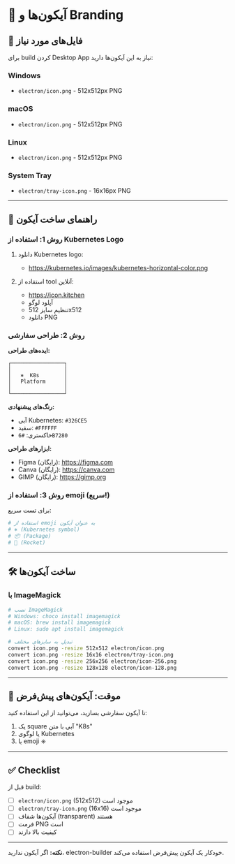 # 🎨 آیکون‌ها و Branding

## 📁 فایل‌های مورد نیاز

برای build کردن Desktop App نیاز به این آیکون‌ها دارید:

### Windows
- `electron/icon.png` - 512x512px PNG

### macOS
- `electron/icon.png` - 512x512px PNG

### Linux
- `electron/icon.png` - 512x512px PNG

### System Tray
- `electron/tray-icon.png` - 16x16px PNG

---

## 🎨 راهنمای ساخت آیکون

### روش 1: استفاده از Kubernetes Logo

1. دانلود Kubernetes logo:
   - https://kubernetes.io/images/kubernetes-horizontal-color.png

2. استفاده از tool آنلاین:
   - https://icon.kitchen
   - آپلود لوگو
   - تنظیم سایز 512x512
   - دانلود PNG

### روش 2: طراحی سفارشی

**ایده‌های طراحی:**

```
┌─────────────────┐
│                 │
│   ⎈  K8s        │  
│   Platform      │
│                 │
└─────────────────┘
```

**رنگ‌های پیشنهادی:**
- آبی Kubernetes: `#326CE5`
- سفید: `#FFFFFF`
- خاکستری: `#6B7280`

**ابزارهای طراحی:**
- Figma (رایگان): https://figma.com
- Canva (رایگان): https://canva.com
- GIMP (رایگان): https://gimp.org

### روش 3: استفاده از emoji (سریع!)

برای تست سریع:

```bash
# استفاده از emoji به عنوان آیکون
# ⎈ (Kubernetes symbol)
# 📦 (Package)
# 🚀 (Rocket)
```

---

## 🛠️ ساخت آیکون‌ها

### با ImageMagick

```bash
# نصب ImageMagick
# Windows: choco install imagemagick
# macOS: brew install imagemagick
# Linux: sudo apt install imagemagick

# تبدیل به سایزهای مختلف
convert icon.png -resize 512x512 electron/icon.png
convert icon.png -resize 16x16 electron/tray-icon.png
convert icon.png -resize 256x256 electron/icon-256.png
convert icon.png -resize 128x128 electron/icon-128.png
```

---

## 📌 موقت: آیکون‌های پیش‌فرض

تا آیکون سفارشی بسازید، می‌توانید از این استفاده کنید:

1. یک square آبی با متن "K8s"
2. یا لوگوی Kubernetes
3. یا emoji ⎈

---

## ✅ Checklist

قبل از build:

- [ ] `electron/icon.png` (512x512) موجود است
- [ ] `electron/tray-icon.png` (16x16) موجود است
- [ ] آیکون‌ها شفاف (transparent) هستند
- [ ] فرمت PNG است
- [ ] کیفیت بالا دارند

---

**نکته:** اگر آیکون ندارید، electron-builder خودکار یک آیکون پیش‌فرض استفاده می‌کند.
